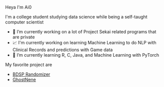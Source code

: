 Heya I'm Ai0

I'm a college student studying data science while being a self-taught computer scientist

- 🔭 I’m currently working on a lot of Project Sekai related programs that are private
- 📈 I'm currently working on learning Machine Learning to do NLP with Clinical Records and predictions with Game data
- 🌱 I’m currently learning R, C, Java, and Machine Learning with PyTorch

My favorite project are
- [BDSP Randomizer](https://github.com/Ai0796/BDSP-Randomizers)
- [GhostNene](https://github.com/Ai0796/RoboNene)

<!--
**Ai0796/Ai0796** is a ✨ _special_ ✨ repository because its `README.md` (this file) appears on your GitHub profile.

Here are some ideas to get you started:

- 🔭 I’m currently working on ...
- 🌱 I’m currently learning ...
- 👯 I’m looking to collaborate on ...
- 🤔 I’m looking for help with ...
- 💬 Ask me about ...
- 📫 How to reach me: ...
- 😄 Pronouns: ...
- ⚡ Fun fact: ...
-->
